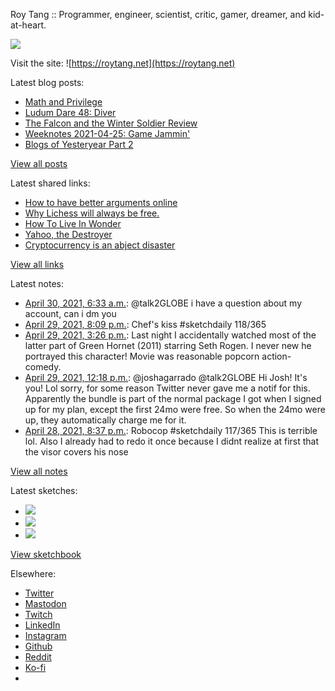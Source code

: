 Roy Tang :: Programmer, engineer, scientist, critic, gamer, dreamer, and kid-at-heart.

![](https://roytang.net/static/img/profile.jpg)

Visit the site: ![https://roytang.net](https://roytang.net)

Latest blog posts:

- [Math and Privilege](https://roytang.net/2021/04/math-privilege/)
- [Ludum Dare 48: Diver](https://roytang.net/2021/04/ludum-dare-48-diver/)
- [The Falcon and the Winter Soldier Review](https://roytang.net/2021/04/fatws/)
- [Weeknotes 2021-04-25: Game Jammin&#x27;](https://roytang.net/2021/04/weeknotes-2021-04-25/)
- [Blogs of Yesteryear Part 2](https://roytang.net/2021/04/blogs-of-yesteryear-2/)

[View all posts](https://roytang.net/blog)

Latest shared links:

- [How to have better arguments online](https://roytang.net/2021/04/how-to-have-better-arguments-online/)
- [Why Lichess will always be free.](https://roytang.net/2021/04/why-lichess-will-always-be-free/)
- [How To Live In Wonder](https://roytang.net/2021/04/how-to-live-in-wonder/)
- [Yahoo, the Destroyer](https://roytang.net/2021/04/yahoo-the-destroyer/)
- [Cryptocurrency is an abject disaster](https://roytang.net/2021/04/cryptocurrency-is-an-abject-disaster/)

[View all links](https://roytang.net/links)

Latest notes:

- [April 30, 2021, 6:33 a.m.](https://roytang.net/2021/04/1387897882141880321/): @talk2GLOBE i have a question about my account, can i dm you
- [April 29, 2021, 8:09 p.m.](https://roytang.net/2021/04/1387740912625750017/): Chef&#x27;s kiss #sketchdaily 118/365
- [April 29, 2021, 3:26 p.m.](https://roytang.net/2021/04/3bf3bc036db88610a1c7b3474555eb69/): Last night I accidentally watched most of the latter part of Green Hornet (2011) starring Seth Rogen. I never new he portrayed this character! Movie was reasonable popcorn action-comedy.
- [April 29, 2021, 12:18 p.m.](https://roytang.net/2021/04/1387622193379430401/): @joshagarrado @talk2GLOBE Hi Josh! It&#x27;s you! Lol sorry, for some reason Twitter never gave me a notif for this. Apparently the bundle is part of the normal package I got when I signed up for my plan, except the first 24mo were free. So when the 24mo were up, they automatically charge me for it.
- [April 28, 2021, 8:37 p.m.](https://roytang.net/2021/04/1387385600119037953/): Robocop #sketchdaily 117/365 This is terrible lol. Also I already had to redo it once because I didnt realize at first that the visor covers his nose

[View all notes](https://roytang.net/notes)

Latest sketches:


- ![](https://roytang.net/media/cache/f0/17/f017d743e02da146800619d41f413d22.jpg)
- ![](https://roytang.net/media/cache/c4/3e/c43ed3c1f666e0ad72e8402c67fc89d4.jpg)
- ![](https://roytang.net/media/cache/19/1f/191fd65a6f30ab2648d9dd58414d6363.jpg)

[View sketchbook](https://roytang.net/albums/sketchbook)


Elsewhere:

- [Twitter](https://twitter.com/roytang)
- [Mastodon](https://mastodon.technology/@roytang)
- [Twitch](https://twitch.tv/twitchyroy)
- [LinkedIn](https://www.linkedin.com/in/roytang)
- [Instagram](https://instagram.com/roytang0400)
- [Github](https://github.com/roytang)
- [Reddit](https://reddit.com/u/hungryroy)
- [Ko-fi](https://ko-fi.com/roytang)
- [](mailto:hello@roytang.net)